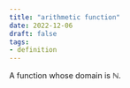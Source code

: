 ```yaml
---
title: "arithmetic function"
date: 2022-12-06
draft: false
tags:
- definition
---
```


A function whose domain is $\mathbb{N}$.